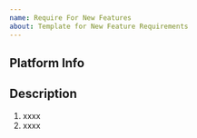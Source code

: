 ```yaml
---
name: Require For New Features
about: Template for New Feature Requirements
---
```

<!--
Before you report an issue, Please make sure you have read the docs: https://vmrdocs.vmr.dpdns.org/

在提isse之前，请确保您已经阅读了文档: https://vmrdocs.vmr.dpdns.org/zh-cn/
-->

## Platform Info
<!--for example, MacOS arm64 (平台信息，举例： MacOS arm64)-->

## Description
<!-- Describe the features you wanna add. (描述你想要添加的功能)-->
1. xxxx
2. xxxx
